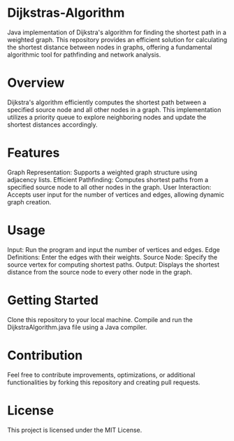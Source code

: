 # Dijkstras-Algorithm
Java implementation of Dijkstra's algorithm for finding the shortest path in a weighted graph. This repository provides an efficient solution for calculating the shortest distance between nodes in graphs, offering a fundamental algorithmic tool for pathfinding and network analysis. 

# Overview
Dijkstra's algorithm efficiently computes the shortest path between a specified source node and all other nodes in a graph. This implementation utilizes a priority queue to explore neighboring nodes and update the shortest distances accordingly.

# Features
Graph Representation: Supports a weighted graph structure using adjacency lists.
Efficient Pathfinding: Computes shortest paths from a specified source node to all other nodes in the graph.
User Interaction: Accepts user input for the number of vertices and edges, allowing dynamic graph creation.

# Usage
Input: Run the program and input the number of vertices and edges.
Edge Definitions: Enter the edges with their weights.
Source Node: Specify the source vertex for computing shortest paths.
Output: Displays the shortest distance from the source node to every other node in the graph.

# Getting Started
Clone this repository to your local machine.
Compile and run the DijkstraAlgorithm.java file using a Java compiler.

# Contribution
Feel free to contribute improvements, optimizations, or additional functionalities by forking this repository and creating pull requests.

# License
This project is licensed under the MIT License.
